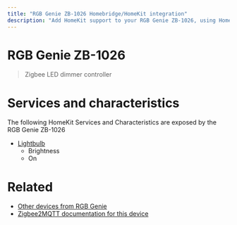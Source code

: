 ```yaml
---
title: "RGB Genie ZB-1026 Homebridge/HomeKit integration"
description: "Add HomeKit support to your RGB Genie ZB-1026, using Homebridge, Zigbee2MQTT and homebridge-z2m."
---
```

<!---
This file has been GENERATED using src/docgen/docgen.ts
DO NOT EDIT THIS FILE MANUALLY!
-->
# RGB Genie ZB-1026
> Zigbee LED dimmer controller


# Services and characteristics
The following HomeKit Services and Characteristics are exposed by
the RGB Genie ZB-1026

* [Lightbulb](../../light.md)
  * Brightness
  * On


# Related
* [Other devices from RGB Genie](../index.md#rgb_genie)
* [Zigbee2MQTT documentation for this device](https://www.zigbee2mqtt.io/devices/ZB-1026.html)
